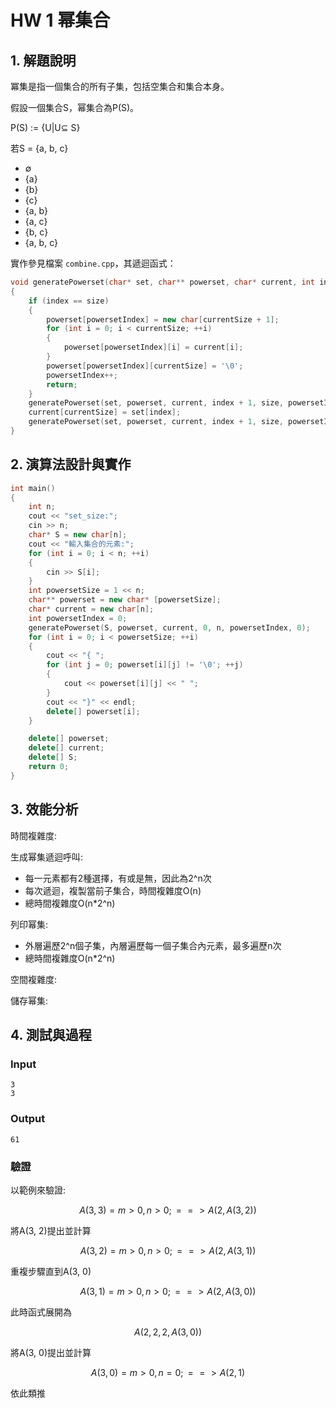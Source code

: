 # HW 1 幂集合

## 1. 解題說明
冪集是指一個集合的所有子集，包括空集合和集合本身。

假設一個集合S，幂集合為P(S)。

P(S) := {U|U⊆ S}

若S = {a, b, c}
- ∅
- {a}
- {b}
- {c}
- {a, b}
- {a, c}
- {b, c}
- {a, b, c}

實作參見檔案 `combine.cpp`，其遞迴函式：

```cpp
void generatePowerset(char* set, char** powerset, char* current, int index, int size, int& powersetIndex, int currentSize) 
{
    if (index == size) 
    {
        powerset[powersetIndex] = new char[currentSize + 1];
        for (int i = 0; i < currentSize; ++i) 
        {
            powerset[powersetIndex][i] = current[i];
        }
        powerset[powersetIndex][currentSize] = '\0';
        powersetIndex++;
        return;
    }
    generatePowerset(set, powerset, current, index + 1, size, powersetIndex, currentSize);
    current[currentSize] = set[index];
    generatePowerset(set, powerset, current, index + 1, size, powersetIndex, currentSize + 1);
}

```

## 2. 演算法設計與實作

```cpp
int main() 
{
    int n;
    cout << "set_size:";
    cin >> n;
    char* S = new char[n];
    cout << "輸入集合的元素:";
    for (int i = 0; i < n; ++i) 
    {
        cin >> S[i];
    }
    int powersetSize = 1 << n;
    char** powerset = new char* [powersetSize];
    char* current = new char[n];
    int powersetIndex = 0;
    generatePowerset(S, powerset, current, 0, n, powersetIndex, 0);
    for (int i = 0; i < powersetSize; ++i) 
    {
        cout << "{ ";
        for (int j = 0; powerset[i][j] != '\0'; ++j) 
        {
            cout << powerset[i][j] << " ";
        }
        cout << "}" << endl;
        delete[] powerset[i];
    }

    delete[] powerset;
    delete[] current;
    delete[] S;
    return 0;
}
```

## 3. 效能分析
時間複雜度:

生成幂集遞迴呼叫:
- 每一元素都有2種選擇，有或是無，因此為2^n次
- 每次遞迴，複製當前子集合，時間複雜度O(n)
- 總時間複雜度O(n*2^n)

列印幂集:
- 外層遍歷2^n個子集，內層遍歷每一個子集合內元素，最多遍歷n次
- 總時間複雜度O(n*2^n)

空間複雜度:

儲存幂集:

## 4. 測試與過程

### Input

```plain
3
3

```

### Output

```plain
61

```

### 驗證

以範例來驗證:

$$A(3, 3) = m > 0, n > 0; ==>A(2, A(3, 2))$$

將A(3, 2)提出並計算

$$A(3, 2) = m > 0, n > 0; ==>A(2, A(3, 1))$$

重複步驟直到A(3, 0)

$$A(3, 1) = m > 0, n > 0; ==>A(2, A(3, 0))$$

此時函式展開為

$$A(2, 2, 2, A(3, 0))$$

將A(3, 0)提出並計算

$$A(3, 0) = m > 0, n = 0; ==>A(2, 1)$$

依此類推
